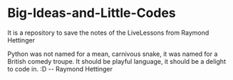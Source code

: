 # Big-Ideas-and-Little-Codes
It is a repository to save the notes of the LiveLessons from Raymond Hettinger

Python was not named for a mean, carnivous snake, it was named for a British comedy troupe. It should be playful language, it should be a delight to code in. :D  -- Raymond Hettinger 

